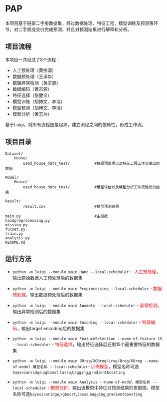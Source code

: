 # PAP

本项目基于链家二手房数据集，经过数据处理、特征工程、模型训练及预测等环节，对二手房成交价完成预测，并且对预测结果进行解释和分析。



## 项目流程

本项目一共经过了8个流程：

* 人工预处理（黄宗源）
* 数据预处理（王泽华）
* 数据异常检测（黄宗源）
* 数据编码（黄宗源）
* 特征选择（张健全）
* 模型训练（胡博文、李瑞）
* 模型预测（胡博文、李瑞）
* 模型分析（黄志为）

基于Luigi，将所有流程链接起来，建立流程之间的依赖性，形成工作流。

## 项目目录

    Dataset/
        House/  
        	used_house_data_test/			#数据预处理以及特征工程工作流输出的数据
          
    Model/
    	House/
    		used_house_data_test/			#模型评估以及模型分析工作流输出的结果
    			
    Result/
    		result.csv						#模型预测结果
    	
    main.py									#主函数
    handpreprocessing.py
    missing.py
    fucset.py
    train.py
    analysis.py
    README.md



## 运行方法

* `python -m luigi --module main Hand --local-scheduler` - <font color='red'> 人工预处理</font>，输出原始数据人工预处理后的数据集



* `python -m luigi --module main Preprocessing --local-scheduler` - <font color='red'> 数据预处理</font>，输出数据预处理后的数据集



* `python -m luigi --module main Anomaly --local-scheduler` - <font color='red'> 异常检测</font>，输出异常检测后的数据集

  

* `python -m luigi --module main Encoding --local-scheduler` - <font color='red'> 特征编码</font>，输出target encoding后的数据集



* `python -m luigi --module main FeatureSelection --name-of-feature 15 --local-scheduler` - <font color='red'> 特征选择</font>，输出特征选择后还剩15个最重要特征的数据集



* `python -m luigi --module main BRreg/XGBreg/Lreg/Breg/GBreg --name-of-model 模型名称 --local-scheduler`- <font color='red'>训练模型</font>，模型名称可选`bayesianridge`,`xgboost`,`lasso`,`bagging`,`gradientboosting`



* `python -m luigi --module main Analysis --name-of-model 模型名称 --local-scheduler` - <font color='red'>模型分析</font>，输出该模型中特征对预测结果的贡献图，模型名称可选`bayesianridge`,`xgboost`,`lasso`,`bagging`,`gradientboosting`

